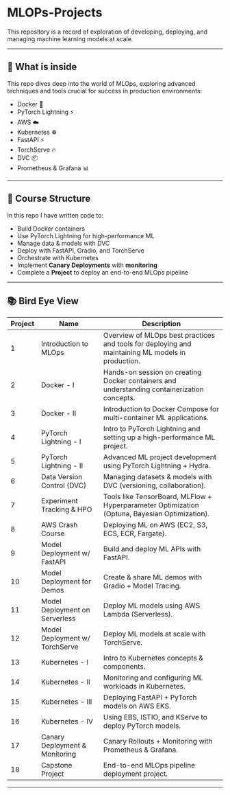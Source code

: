 # MLOPs-Projects


This repository is a record of exploration of developing, deploying, and managing machine learning models at scale.  

---

## 🔬 What is inside

This repo dives deep into the world of MLOps, exploring advanced techniques and tools crucial for success in production environments:  

- Docker 🐳  
- PyTorch Lightning ⚡  
- AWS ☁️  
- Kubernetes ☸️  
- FastAPI ⚡  
- TorchServe 🔥  
- DVC 📦  
- Prometheus & Grafana 📊  

---

## 📕 Course Structure

In this repo I have written code to:
- Build Docker containers  
- Use PyTorch Lightning for high-performance ML  
- Manage data & models with DVC  
- Deploy with FastAPI, Gradio, and TorchServe  
- Orchestrate with Kubernetes  
- Implement **Canary Deployments** with **monitoring**  
- Complete a **Project** to deploy an end-to-end MLOps pipeline  

---


## 📚 Bird Eye View

| **Project** | **Name** | **Description** |
|-------------|----------|-----------------|
| 1 | Introduction to MLOps | Overview of MLOps best practices and tools for deploying and maintaining ML models in production. |
| 2 | Docker - I | Hands-on session on creating Docker containers and understanding containerization concepts. |
| 3 | Docker - II | Introduction to Docker Compose for multi-container ML applications. |
| 4 | PyTorch Lightning - I | Intro to PyTorch Lightning and setting up a high-performance ML project. |
| 5 | PyTorch Lightning - II | Advanced ML project development using PyTorch Lightning + Hydra. |
| 6 | Data Version Control (DVC) | Managing datasets & models with DVC (versioning, collaboration). |
| 7 | Experiment Tracking & HPO | Tools like TensorBoard, MLFlow + Hyperparameter Optimization (Optuna, Bayesian Optimization). |
| 8 | AWS Crash Course | Deploying ML on AWS (EC2, S3, ECS, ECR, Fargate). |
| 9 | Model Deployment w/ FastAPI | Build and deploy ML APIs with FastAPI. |
| 10 | Model Deployment for Demos | Create & share ML demos with Gradio + Model Tracing. |
| 11 | Model Deployment on Serverless | Deploy ML models using AWS Lambda (Serverless). |
| 12 | Model Deployment w/ TorchServe | Deploy ML models at scale with TorchServe. |
| 13 | Kubernetes - I | Intro to Kubernetes concepts & components. |
| 14 | Kubernetes - II | Monitoring and configuring ML workloads in Kubernetes. |
| 15 | Kubernetes - III | Deploying FastAPI + PyTorch models on AWS EKS. |
| 16 | Kubernetes - IV | Using EBS, ISTIO, and KServe to deploy PyTorch models. |
| 17 | Canary Deployment & Monitoring | Canary Rollouts + Monitoring with Prometheus & Grafana. |
| 18 | Capstone Project | End-to-end MLOps pipeline deployment project. |

---
